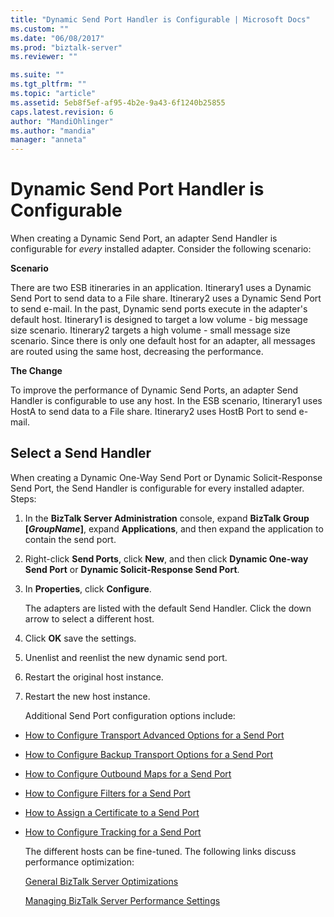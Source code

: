 ```yaml
---
title: "Dynamic Send Port Handler is Configurable | Microsoft Docs"
ms.custom: ""
ms.date: "06/08/2017"
ms.prod: "biztalk-server"
ms.reviewer: ""

ms.suite: ""
ms.tgt_pltfrm: ""
ms.topic: "article"
ms.assetid: 5eb8f5ef-af95-4b2e-9a43-6f1240b25855
caps.latest.revision: 6
author: "MandiOhlinger"
ms.author: "mandia"
manager: "anneta"
---
```

# Dynamic Send Port Handler is Configurable
When creating a Dynamic Send Port, an adapter Send Handler is configurable for *every* installed adapter. Consider the following scenario:

 **Scenario**

 There are two ESB itineraries in an application. Itinerary1 uses a Dynamic Send Port to send data to a File share. Itinerary2 uses a Dynamic Send Port to send e-mail. In the past, Dynamic send ports execute in the adapter's default host. Itinerary1 is designed to target a low volume - big message size scenario. Itinerary2 targets a high volume - small message size scenario. Since there is only one default host for an adapter, all messages are routed using the same host, decreasing the performance.

 **The Change**

 To improve the performance of Dynamic Send Ports, an adapter Send Handler is configurable to use any host. In the ESB scenario, Itinerary1 uses HostA to send data to a File share. Itinerary2 uses HostB Port to send e-mail.

## Select a Send Handler
 When creating a Dynamic One-Way Send Port or Dynamic Solicit-Response Send Port, the Send Handler is configurable for every installed adapter. Steps:

1. In the **BizTalk Server Administration** console, expand **BizTalk Group [*GroupName*]**, expand **Applications**, and then expand the application to contain the send port.

2. Right-click **Send Ports**, click **New**, and then click **Dynamic One-way Send Port** or **Dynamic Solicit-Response Send Port**.

3. In  **Properties**, click **Configure**.

    The adapters are listed with the default Send Handler. Click the down arrow to select a different host.

4. Click **OK** save the settings.

5. Unenlist and reenlist the new dynamic send port.

6. Restart the original host instance.

7. Restart the new host instance.

   Additional Send Port configuration options include:

- [How to Configure Transport Advanced Options for a Send Port](https://go.microsoft.com/fwlink/p/?LinkId=267697)

- [How to Configure Backup Transport Options for a Send Port](https://go.microsoft.com/fwlink/p/?LinkId=267698)

- [How to Configure Outbound Maps for a Send Port](https://go.microsoft.com/fwlink/p/?LinkId=267699)

- [How to Configure Filters for a Send Port](https://go.microsoft.com/fwlink/p/?LinkId=267700)

- [How to Assign a Certificate to a Send Port](https://go.microsoft.com/fwlink/p/?LinkId=267701)

- [How to Configure Tracking for a Send Port](https://go.microsoft.com/fwlink/p/?LinkId=267702)

  The different hosts can be fine-tuned. The following links discuss performance optimization:

  [General BizTalk Server Optimizations](https://go.microsoft.com/fwlink/p/?LinkId=267703)

  [Managing BizTalk Server Performance Settings](https://go.microsoft.com/fwlink/p/?LinkId=267704)